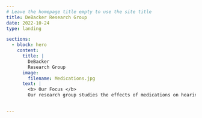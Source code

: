 ```yaml
---
# Leave the homepage title empty to use the site title
title: DeBacker Research Group
date: 2022-10-24
type: landing

sections:
  - block: hero
    content:
      title: |
        DeBacker
        Research Group
      image:
        filename: Medications.jpg
      text: |
        <b> Our Focus </b>
        Our research group studies the effects of medications on hearing, balance, and genetics. Currently, our focus is on medications called antiretrovirals that are used to manage and prevent HIV/AIDS.
  

---
```

